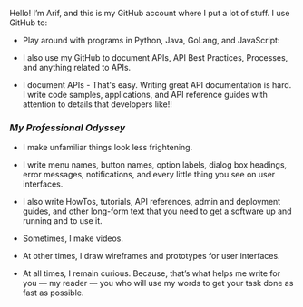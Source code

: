 Hello! I’m Arif, and this is my GitHub account where I put a lot of stuff. I use GitHub to:

* Play around with programs in Python, Java, GoLang, and JavaScript:

* I also use my GitHub to document APIs, API Best Practices, Processes, and anything related to APIs.

* I document APIs - That's easy. Writing great API documentation is hard. I write code samples, applications, and API reference guides with attention to details that developers like!!


### *My Professional Odyssey*

* I make unfamiliar things look less frightening.

* I write menu names, button names, option labels, dialog box headings, error messages, notifications, and every little thing you see on user interfaces.

* I also write HowTos, tutorials, API references, admin and deployment guides, and other long-form text that you need to get a software up and running and to use it.

* Sometimes, I make videos.

* At other times, I draw wireframes and prototypes for user interfaces.

* At all times, I remain curious. Because, that’s what helps me write for you — my reader — you who will use my words to get your task done as fast as possible.
